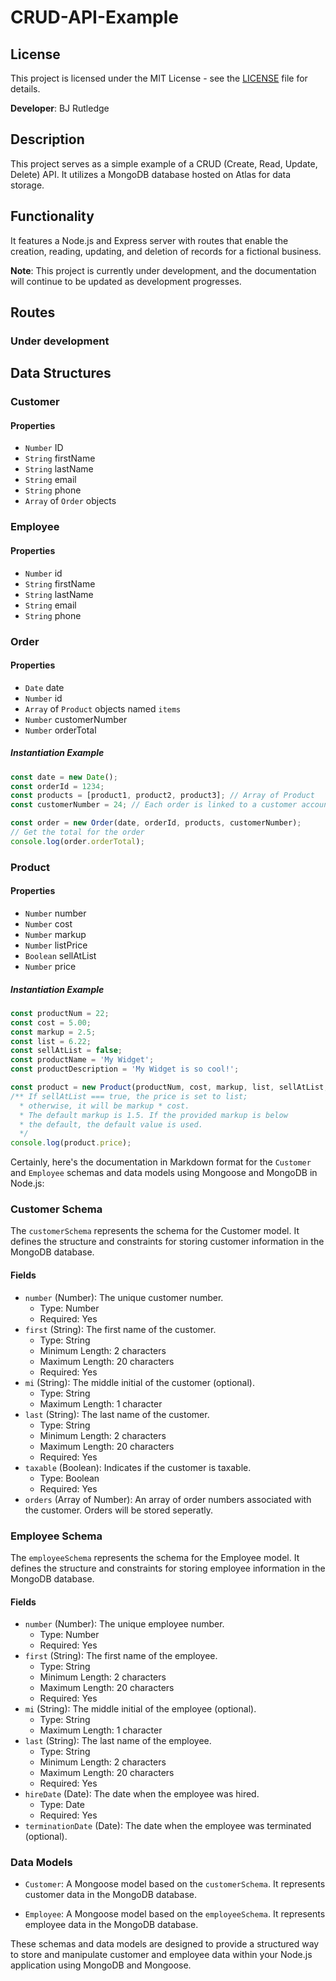 # CRUD-API-Example

## License

This project is licensed under the MIT License - see the [LICENSE](LICENSE) file for details.

**Developer**: BJ Rutledge

## Description

This project serves as a simple example of a CRUD (Create, Read, Update, Delete) API. It utilizes a MongoDB database hosted on Atlas for data storage.

## Functionality

It features a Node.js and Express server with routes that enable the creation, reading, updating, and deletion of records for a fictional business.



**Note**: This project is currently under development, and the documentation will continue to be updated as development progresses.


## Routes 
###  Under development 



## Data Structures

### Customer

#### Properties
- `Number` ID
- `String` firstName
- `String` lastName
- `String` email
- `String` phone
- `Array` of `Order` objects

### Employee

#### Properties
- `Number` id
- `String` firstName
- `String` lastName
- `String` email
- `String` phone

### Order

#### Properties
- `Date` date
- `Number` id
- `Array` of `Product` objects named `items`
- `Number` customerNumber
- `Number` orderTotal

##### Instantiation Example
```javascript
const date = new Date(); 
const orderId = 1234;
const products = [product1, product2, product3]; // Array of Product
const customerNumber = 24; // Each order is linked to a customer account

const order = new Order(date, orderId, products, customerNumber); 
// Get the total for the order
console.log(order.orderTotal);
```
### Product

#### Properties
- `Number` number
- `Number` cost 
- `Number` markup
- `Number` listPrice 
- `Boolean` sellAtList 
- `Number` price 

##### Instantiation Example
```javascript
const productNum = 22; 
const cost = 5.00;
const markup = 2.5;
const list = 6.22;
const sellAtList = false; 
const productName = 'My Widget';
const productDescription = 'My Widget is so cool!';

const product = new Product(productNum, cost, markup, list, sellAtList, productName, productDescription); 
/** If sellAtList === true, the price is set to list;
  * otherwise, it will be markup * cost.
  * The default markup is 1.5. If the provided markup is below 
  * the default, the default value is used. 
  */ 
console.log(product.price);
```

Certainly, here's the documentation in Markdown format for the `Customer` and `Employee` schemas and data models using Mongoose and MongoDB in Node.js:

### Customer Schema

The `customerSchema` represents the schema for the Customer model. It defines the structure and constraints for storing customer information in the MongoDB database.

#### Fields

- `number` (Number): The unique customer number.
  - Type: Number
  - Required: Yes
- `first` (String): The first name of the customer.
  - Type: String
  - Minimum Length: 2 characters
  - Maximum Length: 20 characters
  - Required: Yes
- `mi` (String): The middle initial of the customer (optional).
  - Type: String
  - Maximum Length: 1 character
- `last` (String): The last name of the customer.
  - Type: String
  - Minimum Length: 2 characters
  - Maximum Length: 20 characters
  - Required: Yes
- `taxable` (Boolean): Indicates if the customer is taxable.
  - Type: Boolean
  - Required: Yes
- `orders` (Array of Number): An array of order numbers associated with the customer. Orders will be stored seperatly. 


### Employee Schema

The `employeeSchema` represents the schema for the Employee model. It defines the structure and constraints for storing employee information in the MongoDB database.

#### Fields

- `number` (Number): The unique employee number.
  - Type: Number
  - Required: Yes
- `first` (String): The first name of the employee.
  - Type: String
  - Minimum Length: 2 characters
  - Maximum Length: 20 characters
  - Required: Yes
- `mi` (String): The middle initial of the employee (optional).
  - Type: String
  - Maximum Length: 1 character
- `last` (String): The last name of the employee.
  - Type: String
  - Minimum Length: 2 characters
  - Maximum Length: 20 characters
  - Required: Yes
- `hireDate` (Date): The date when the employee was hired.
  - Type: Date
  - Required: Yes
- `terminationDate` (Date): The date when the employee was terminated (optional).

### Data Models

- `Customer`: A Mongoose model based on the `customerSchema`. It represents customer data in the MongoDB database.

- `Employee`: A Mongoose model based on the `employeeSchema`. It represents employee data in the MongoDB database.

These schemas and data models are designed to provide a structured way to store and manipulate customer and employee data within your Node.js application using MongoDB and Mongoose.